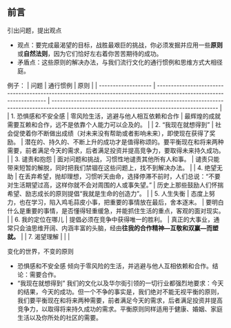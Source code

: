 ## 前言

引出问题，提出观点

- 观点：要完成最渴望的目标，战胜最艰巨的挑战，你必须发掘并应用一些**原则**或**自然法则**，因为它们恰好左右着你苦苦期待的成功。
- 矛盾点：这些原则的解决办法，与我们流行文化的通行惯例和思维方式大相径庭。

例子：
| 问题                | 通行惯例                                                                                                             | 原则                                                                                                                                       |
| ------------------- | -------------------------------------------------------------------------------------------------------------------- | ------------------------------------------------------------------------------------------------------------------------------------------ |
| 1. 恐惧感和不安全感 | 零风险生活，逃避与他人相互依赖和合作                                                                                 | 最辉煌的成就需要互赖和合作，远不是依靠个人能力可以企及的。                                                                                 |
| 2. “我现在就想得到” | 社会促使着你不断做出成绩（对未来没有帮助或者影响未来），即使现在获得了奖励。                                         | 潜在的、持久的、不断上升的成功才是值得称颂的。要平衡现在和将来两种需要，前者满足今天的需求，后者满足投资并提高竞争力，要取得未来持久成功。 |
| 3. 谴责和抱怨       | 面对问题和挑战，习惯性地谴责其他所有人和事。                                                                         | 谴责只能带来短暂的解脱，同时把我们禁锢在这些问题上，找不到解决办法。                                                                       |
| 4. 绝望无助         | 在丢弃希望，抛却理想，习惯听天由命，选择停滞不前时，人们总说：“不要对生活期望过高，这样你就不会对周围的人或事失望。” | 历史上那些鼓励人们怀揣希望、励志成长的原则提倡“我就是生命的创造力”。                                                                       |
| 5. 人生失衡         | 态度上努力，也在学习，陷入鸡毛蒜皮小事，把重要的事情放在最后，舍本逐末。                                             | 要明白什么是重要的事情，是否懂得轻重缓急，并能抓住生活的重点，客观的面对现实。                                                             |
| 6. 我的定位在哪儿   | 提倡必须在竞争中获得唯一的胜利。                                                                                     | 真正的大事业，通常只会油思维开阔、内涵丰富的头脑，经由**往我的合作精神—互敬和双赢—而塑就。**                                               |
| 7. 渴望理解         |                                                                                                                      |                                                                                                                                            |


变化的世界，不变的原则
- 恐惧感和不安全感
   倾向于零风险的生活，并逃避与他人互相依赖和合作。结论：需要合作。
- “我现在就想得到”
   我们的文化以及华尔街引领的一切行业都强烈地要求：今天的结果，今天的成功。但一个不争的事实是，我们绝对不能无视平衡的原则，我们要平衡现在和将来两种需要，前者满足今天的需求，后者满足投资并提高竞争力，以取得将来持久成功的需求。平衡原则同样适用于健康、婚姻、家庭生活以及你所处的社区的需要。

